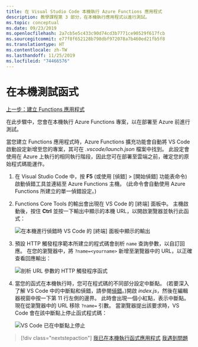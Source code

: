 ```yaml
---
title: 在 Visual Studio Code 本機執行 Azure Functions 應用程式
description: 教學課程第 3 部分，在本機執行應用程式以進行測試。
ms.topic: conceptual
ms.date: 09/23/2019
ms.openlocfilehash: 2a7cb5e5c433c90d74cd3b7771ce90529f617fcb
ms.sourcegitcommit: e77f8f652128b798dbf972078a7b460ed21fb5f8
ms.translationtype: HT
ms.contentlocale: zh-TW
ms.lasthandoff: 11/25/2019
ms.locfileid: "74466576"
---
```

# <a name="test-the-function-locally"></a>在本機測試函式

[上一步：建立 Functions 應用程式](tutorial-vscode-serverless-node-02.md)

在此步驟中，您會在本機執行 Azure Functions 專案，以在部署至 Azure 前進行測試。

當您建立 Functions 應用程式時，Azure Functions 擴充功能會自動將 VS Code 啟動設定新增至您的專案，其可在 *.vscode/launch.json* 檔案中找到。 此設定會使用在 Azure 上執行的相同執行階段，因此您可在部署至雲端之前，確定您的原始程式碼能運作。

1. 在 Visual Studio Code 中，按 **F5** (或使用 [偵錯]   > [開始偵錯]  功能表命令) 啟動偵錯工具並連結至 Azure Functions 主機。 (此命令會自動使用 Azure Functions 所建立的單一偵錯設定。)

1. Functions Core Tools 的輸出會出現在 VS Code 的 [終端]  面板中。 主機啟動後，按住 **Ctrl** 並按一下輸出中顯示的本機 URL，以開啟瀏覽器並執行此函式：

    ![在本機進行偵錯時 VS Code 的 [終端] 面板中顯示的輸出](media/functions-extension/local-test-output.png)

1. 預設 HTTP 觸發程序範本所建立的程式碼會剖析 `name` 查詢參數，以自訂回應。 在您的瀏覽器中，將 `?name=<yourname>` 新增至瀏覽器中的 URL，以正確查看回應輸出：

    ![剖析 URL 參數的 HTTP 觸發程序函式](media/functions-extension/local-test-browser.png)

1. 當您的函式在本機執行時，您可在程式碼的不同部分設定中斷點。 (若要深入了解 VS Code 中的中斷點和偵錯，請參閱[偵錯](https://code.visualstudio.com/docs/editor/debugging)。)開啟 *index.js*，然後在編輯器視窗中按一下第 11 行左側的邊界。 此時會出現一個小紅點，表示中斷點。 現在從瀏覽器中的 URL 移除 `?name=` 引數。 當瀏覽器提出該要求時，VS Code 會在該中斷點上停止函式程式碼：

    ![VS Code 已在中斷點上停止](media/functions-extension/debugging-breakpoint.png)

> [!div class="nextstepaction"]
> [我已在本機執行函式應用程式](tutorial-vscode-serverless-node-04.md) [我遇到問題](https://www.research.net/r/PWZWZ52?tutorial=node-deployment-azurefunctions&step=run-app)
